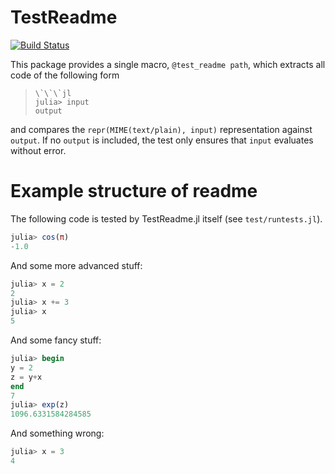 # TestReadme

[![Build Status](https://github.com/thchr/TestReadme.jl/actions/workflows/CI.yml/badge.svg?branch=main)](https://github.com/thchr/TestReadme.jl/actions/workflows/CI.yml?query=branch%3Amain)

This package provides a single macro, `@test_readme path`, which extracts all code of the following form
> ```
> \`\`\`jl
> julia> input
> output
> ```
and compares the `repr(MIME(text/plain), input)` representation against `output`. If no `output` is included, the test only ensures that `input` evaluates without error.

# Example structure of readme 

The following code is tested by TestReadme.jl itself (see `test/runtests.jl`).

```jl
julia> cos(π)
-1.0
```

And some more advanced stuff:
```jl
julia> x = 2
2
julia> x += 3
julia> x
5
```

And some fancy stuff:
```jl
julia> begin
y = 2
z = y+x
end
7
julia> exp(z)
1096.6331584284585
```

And something wrong:
```jl
julia> x = 3
4
```